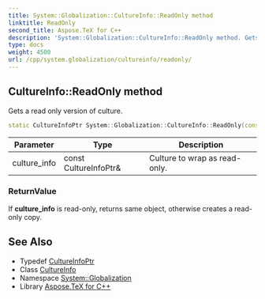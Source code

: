 ```yaml
---
title: System::Globalization::CultureInfo::ReadOnly method
linktitle: ReadOnly
second_title: Aspose.TeX for C++
description: 'System::Globalization::CultureInfo::ReadOnly method. Gets a read only version of culture in C++.'
type: docs
weight: 4500
url: /cpp/system.globalization/cultureinfo/readonly/
---
```

## CultureInfo::ReadOnly method


Gets a read only version of culture.

```cpp
static CultureInfoPtr System::Globalization::CultureInfo::ReadOnly(const CultureInfoPtr &culture_info)
```


| Parameter | Type | Description |
| --- | --- | --- |
| culture_info | const CultureInfoPtr\& | Culture to wrap as read-only. |

### ReturnValue

If **culture_info** is read-only, returns same object, otherwise creates a read-only copy.

## See Also

* Typedef [CultureInfoPtr](../../cultureinfoptr/)
* Class [CultureInfo](../)
* Namespace [System::Globalization](../../)
* Library [Aspose.TeX for C++](../../../)
